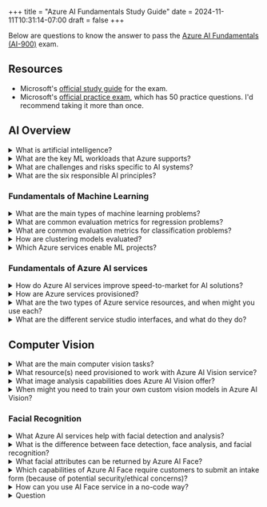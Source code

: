 +++
title = "Azure AI Fundamentals Study Guide"
date = 2024-11-11T10:31:14-07:00
draft = false
+++

Below are questions to know the answer to pass the [Azure AI Fundamentals (AI-900)](https://learn.microsoft.com/en-us/credentials/certifications/azure-ai-fundamentals/?practice-assessment-type=certification) exam.

## Resources

* Microsoft's [official study guide](https://learn.microsoft.com/en-us/credentials/certifications/resources/study-guides/ai-900) for the exam.
* Microsoft's [official practice exam](https://learn.microsoft.com/en-us/credentials/certifications/azure-ai-fundamentals/practice/assessment?assessment-type=practice&assessmentId=26&practice-assessment-type=certification), which has 50 practice questions. I'd recommend taking it more than once.

## AI Overview

<details>
<summary>What is artificial intelligence?</summary>

> Software that imitates human behaviors and capabilities.

</details>

<details>
<summary>What are the key ML workloads that Azure supports?</summary>

> Key ML workloads:
> - Custom machine learning
> - Computer vision APIs
> - Natural language processing
> - Document intelligence
> - Knowledge mining (search indexes)
> - Generative AI

</details>

<details>
<summary>What are challenges and risks specific to AI systems?</summary>

> AI systems have several unique challenges:
> - Biases present in training data will carry forward into the AI system.
> - Inference errors can do real world damage.
> - Sensitive data (such as PII and PHI) can be exposed.
> - Some AI systems are black boxes and hard to explain.
> - We don't have great frameworks for determining who is liable for AI-driven decisions.

</details>

<details>
<summary>What are the six responsible AI principles?</summary>

> AI systems should be ([source](https://learn.microsoft.com/en-us/azure/machine-learning/concept-responsible-ai?view=azureml-api-2)):
> - Fair – "AI systems should treat everyone fairly and avoid affecting similarly situated groups of people in different ways."
> - Reliable and safe – "To build trust, it's critical that AI systems operate reliably, safely, and consistently. These systems should be able to operate as they were originally designed, respond safely to unanticipated conditions, and resist harmful manipulation."
> - Private and secure – AI systems must comply with data privacy laws, be transparent about how data are used and stored, and be resilient to attacks.
> - Inclusive – AI systems should empower and engage everyone equally.
> - Transparent (and understandable) – We need to be able to understand how AI systems arrive at their predictions.
> - Accountable – AI systems and those that build them should be accountable and answerable. They should be developed according to legal and organizational policies.

</details>

### Fundamentals of Machine Learning

<details>
<summary>What are the main types of machine learning problems?</summary>

> Supervised learning:
> - Regression
> - Classification
>   - Binary (two possible classes)
>   - Multi-class (many possible classes)
> 
> Unsupervised:
>   - Clustering
> 
> Time series analysis

</details>

<details>
<summary>What are common evaluation metrics for regression problems?</summary>

> Common metrics are:
> - Mean absolute error (MAE).
> - Mean squared error (MSE), which further penalizes larger errors.
> - Root mean square error (RMSE), which also greater penalizes larger errors, but maintains the same units as the label.
> - Coefficient of determination (R squared), which is the percentage of variance explained by the model.

</details>

<details>
<summary>What are common evaluation metrics for classification problems?</summary>

> Common classification metrics are:
> - Accuracy – the percentage of predictions the model got right. Optimize for this when classes are balanced and false negatives/positives are equally bad.
> - Recall (true positive rate, or TPR) – the percentage of positive predictions the model got right. Optimize for this when a false negative is worse than a false positive.
> - Precision – the percentage of predicted positives the model got right. Optimize for this when a false positive is _worse_ than a false negative.
> - F1 score is a combination of recall and precision.
> - Area under the curve (AUC) - compares the trupe positive rate and false positive rate for different classification thresholds (from 0 to 1). Values better than 0.5 (randomly guessing) indicate a good model.

</details>

<details>
<summary>How are clustering models evaluated?</summary>

> Since there is no right answer, clustering models tend to optimize for one of the following:
> - Average distance to cluster center – how close, on average, each point in the cluster is to the center of the cluster.
> - Average distance to other center
> - Maximum distance to cluster center
> - Silhouette – summarizes the ratio of distance between points in the same cluster and points in different clusters (closer to 1 the better).

</details>

<details>
<summary>Which Azure services enable ML projects?</summary>

> Services:
> - Azure Machine Learning
> - Azure Machine Learning Studio
> 
> With these services you can:
> - Import and explore data
> - Create and use compute resources
> - Do data science work in notebooks
> - Create training jobs and pipelines
> - Use AutoML to train models
> - View details of trained models (eval metrics, training parameters, responsible AI info)
> - Deploy trained models for live or batch inference
> - Import and manage models via a model catalog

</details>

### Fundamentals of Azure AI services

<details>
<summary>How do Azure AI services improve speed-to-market for AI solutions?</summary>

> - They are prebuilt models that are ready to use
> - They are accessed through APIs
> - They are available on Azure

</details>

<details>
<summary>How are Azure services provisioned?</summary>

> To provision an Azure service, you need to have:
> - An Azure subscription (account)
> - A resource group

</details>

<details>
<summary>What are the two types of Azure service resources, and when might you use each?</summary>

> - A **single-service resource** provides access to a single Azure service. This is a good strategy when you only need one Azure resource for a project or when you want to see cost information separately.
> - A **multi-service resource** provides access to many Azure services with a single key and endpoint. With this strategy all services are billed together. This is helpful when you need several Azure services or are exploring capabilities.

</details>

<details>
<summary>What are the different service studio interfaces, and what do they do?</summary>

> - Vision Studio let's you explore Azure Vision capabilities
> - Language Studio – Language services
> - Speech Studio – Speech to text and text to speech
> - Content Safety Studio – Content safety functionality
> - Azure AI Studio – Develop GenAI solutions and custom copilots
> - Azure ML Studio – ML lifecycle and autoML

</details>

## Computer Vision

<details>
<summary>What are the main computer vision tasks?</summary>

> Common computer vision tasks are:
> - Image classification (easy) – classifying images based on their contents
> - Object detection (harder) – classifying multiple objects in an image and identifying their location with a bounding box.
> - Semantic segmentation (hardest) – individual pixels are classified according to the object to which they belong.
> - Image analysis – generating a text caption for an image.
> - Facial detection and recognition – detecting and identifying faces in an image.
> – Optical character recognition (OCR) – detect and extract text in images.

</details>

<details>
<summary>What resource(s) need provisioned to work with Azure AI Vision service?</summary>

> Either Azure AI Vision or Azure AI Services.

</details>

<details>
<summary>What image analysis capabilities does Azure AI Vision offer?</summary>

> - Optical character recognition (OCR)
> - Generating image captions and descriptions
> - Object detection
> - Object tagging (multiple text keywords for the image)

</details>

<details>
<summary>When might you need to train your own custom vision models in Azure AI Vision?</summary>

> When the built-in models don't meet your needs out of the box. You can fine tune a custom model for the following use cases. Just bring your images!
> - Image classification
> - Object detection

</details>

### Facial Recognition

<details>
<summary>What Azure AI services help with facial detection and analysis?</summary>

> - Azure AI Face is the Azure service for facial detection, analysis, and recognition.
> - Azure AI Video Indexer enables facial detection and identification in videos.
> - Azure AI Vision offers face detection and basic face analysis.

</details>

<details>
<summary>What is the difference between face detection, face analysis, and facial recognition?</summary>

> - Facial detection is the process of identifying and locating faces in images or video. 
> - Facial analysis analyzes facial features. 
> - Facial recognition is a branch of face analysis that tries to identify known individuals based on their faces being present in images or video.

</details>

<details>
<summary>What facial attributes can be returned by Azure AI Face?</summary>

> - Whether the face has accessories such as headwear, glasses or a mask.
> - How blurred the face is.
> - The orientation of the face in 3D space (its pose)
> - The noise of the image
> - How occluded (blocked) the face is.
> - How good the image might be for facial recognition (high, medium, or low).

</details>

<details>
<summary>Which capabilities of Azure AI Face require customers to submit an intake form (because of potential security/ethical concerns)?</summary>

> - Face identification
> - Face verification – seeing if the face in an image is similar to a face in another image
> - Liveness detection – to determine if an image or video is fake

</details>

<details>
<summary>How can you use AI Face service in a no-code way?</summary>

> Play with the service in Azure Vision Studio!

</details>

<details>
<summary>Question</summary>

> Answer

</details>
